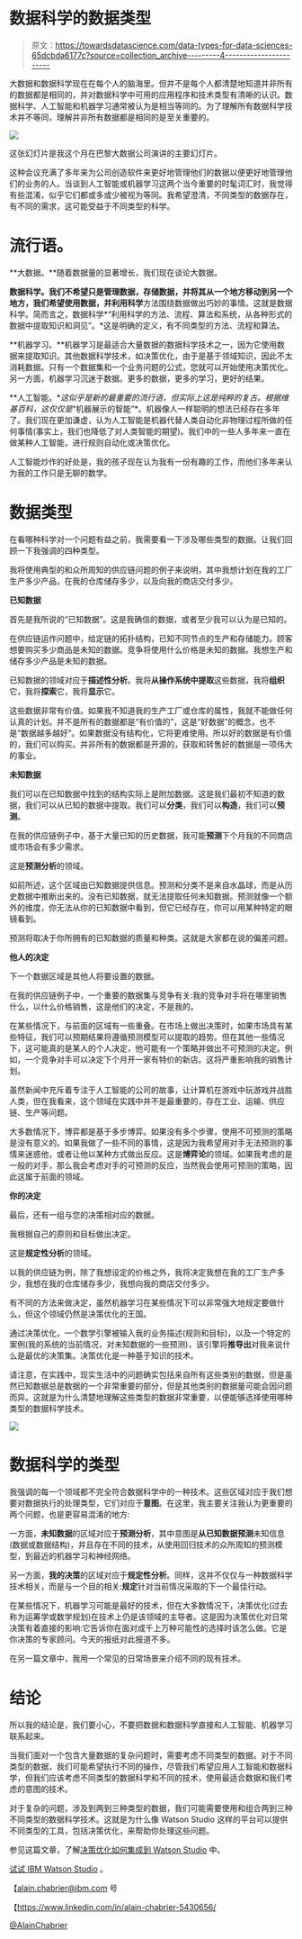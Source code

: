 # 数据科学的数据类型

> 原文：<https://towardsdatascience.com/data-types-for-data-sciences-65dcbda6177c?source=collection_archive---------4----------------------->

大数据和数据科学现在在每个人的脑海里。但并不是每个人都清楚地知道并非所有的数据都是相同的，并对数据科学中可用的应用程序和技术类型有清晰的认识。数据科学、人工智能和机器学习通常被认为是相当等同的。为了理解所有数据科学技术并不等同，理解并非所有数据都是相同的是至关重要的。

![](img/17bfc7b455de59a759659743f2afab98.png)

这张幻灯片是我这个月在巴黎大数据公司演讲的主要幻灯片。

这种会议充满了多年来为公司创造软件来更好地管理他们的数据以便更好地管理他们的业务的人。当谈到人工智能或机器学习这两个当今重要的时髦词汇时，我觉得有些混淆，似乎它们都或多或少被视为等同。我希望澄清，不同类型的数据存在，有不同的需求，这可能受益于不同类型的科学。

# 流行语。

**大数据。**随着数据量的显著增长，我们现在谈论大数据。

**数据科学。**我们不希望只是管理数据，存储数据，并将其从一个地方移动到另一个地方，我们希望使用数据，并利用**科学**方法围绕数据做出巧妙的事情。这就是数据科学。简而言之，数据科学*“利用科学的方法、流程、算法和系统，从各种形式的数据中提取知识和洞见”。*这是明确的定义，有不同类型的方法、流程和算法。

**机器学习。**机器学习是最适合大量数据的数据科学技术之一，因为它使用数据来提取知识。其他数据科学技术，如决策优化，由于是基于领域知识，因此不太消耗数据。只有一个数据集和一个业务问题的公式，您就可以开始使用决策优化。另一方面，机器学习沉迷于数据。更多的数据，更多的学习，更好的结果。

**人工智能。**这似乎是新的最重要的流行语，但实际上这是纯粹的复古。根据维基百科，这仅仅是*“机器展示的智能”*。机器像人一样聪明的想法已经存在多年了。我们现在更加谦虚，认为人工智能是机器代替人类自动化非物理过程所做的任何事情(事实上，我们也降低了对人类智能的期望)。我们中的一些人多年来一直在做某种人工智能，进行规则自动化或决策优化。

人工智能炒作的好处是，我的孩子现在认为我有一份有趣的工作，而他们多年来认为我的工作只是无聊的数学。

# 数据类型

在看哪种科学对一个问题有益之前，我需要看一下涉及哪些类型的数据。让我们回顾一下我强调的四种类型。

我将使用典型的和众所周知的供应链问题的例子来说明，其中我想计划在我的工厂生产多少产品，在我的仓库储存多少，以及向我的商店交付多少。

**已知数据**

首先是我所说的“已知数据”。这是我确信的数据，或者至少我可以认为是已知的。

在供应链运作问题中，给定链的拓扑结构，已知不同节点的生产和存储能力。顾客想要购买多少商品是未知的数据。竞争将使用什么价格是未知的数据。我想生产和储存多少产品是未知的数据。

已知数据的领域对应于**描述性分析**。我将**从操作系统中提取**这些数据，我将**组织**它，我将**探索**它，我将**显示**它。

这些数据非常有价值。如果我不知道我的生产工厂或仓库的属性，我就不能做任何认真的计划。并不是所有的数据都是“有价值的”，这是“好数据”的概念，也不是“数据越多越好”。如果数据没有结构化，它将更难使用。所以好的数据是有价值的，我们可以购买。并非所有的数据都是开源的，获取和转售好的数据是一项伟大的事业。

**未知数据**

我们可以在已知数据中找到的结构实际上是附加数据。这是我们最初不知道的数据，我们可以从已知的数据中提取。我们可以**分类**，我们可以**构造**，我们可以**预测**。

在我的供应链例子中，基于大量已知的历史数据，我可能**预测**下个月我的不同商店或市场会有多少需求。

这是**预测分析**的领域。

如前所述，这个区域由已知数据提供信息。预测和分类不是来自水晶球，而是从历史数据中推断出来的。没有已知数据，就无法提取任何未知数据。预测就像一个额外的维度，你无法从你的已知数据中看到，但它已经存在，你可以用某种特定的眼镜看到。

预测将取决于你所拥有的已知数据的质量和种类。这就是大家都在说的偏差问题。

**他人的决定**

下一个数据区域是其他人将要设置的数据。

在我的供应链例子中，一个重要的数据集与竞争有关:我的竞争对手将在哪里销售什么，以什么价格销售，这是他们的决定，不是我的。

在某些情况下，与前面的区域有一些重叠。在市场上做出决策时，如果市场具有某些特征，我们可以预期结果将遵循预测模型可以提取的趋势。但在其他一些情况下，这可能真的是某人的个人决定，他可能有一个策略并做出不可预测的决定。例如，一个竞争对手可以决定下个月开一家有特价的新店。这将严重影响我的销售计划。

虽然新闻中充斥着专注于人工智能的公司的故事，让计算机在游戏中玩游戏并战胜人类，但在我看来，这个领域在实践中并不是最重要的，存在工业、运输、供应链、生产等问题。

大多数情况下，博弈都是基于多步博弈。如果没有多个步骤，使用不可预测的策略是没有意义的。如果我做了一些不同的事情，这是因为我希望用对手无法预测的事情来迷惑他，或者让他以某种方式做出反应。这是**博弈论**的领域。如果我考虑的是一般的对手，那么我会考虑对手的可预测的反应，当然我会使用可预测的策略，因此这属于前面的领域。

**你的决定**

最后，还有一组与您的决策相对应的数据。

我根据自己的原则和目标做出决定。

这是**规定性分析**的领域。

以我的供应链为例，除了我想设定的价格之外，我将决定我想在我的工厂生产多少，我想在我的仓库储存多少，我想向我的商店交付多少。

有不同的方法来做决定，虽然机器学习在某些情况下可以非常强大地规定要做什么，但这个领域仍然是决策优化的王国。

通过决策优化，一个数学引擎被输入我的业务描述(规则和目标)，以及一个特定的案例(我的系统的当前情况，对未知数据的一些预测)，该引擎将**推导出**对我来说什么是最优的决策集。决策优化是一种基于知识的技术。

请注意，在实践中，现实生活中的问题确实包括来自所有这些类别的数据，但是虽然已知数据总是数据的一个非常重要的部分，但是其他类别的数据量可能会因问题而异。这就是为什么清楚地理解这些类型的数据非常重要，以便能够选择使用哪种类型的数据科学技术。

![](img/8597fe9a670419a390bcb1e467299dd6.png)

# 数据科学的类型

我强调的每一个领域都不完全符合数据科学中的一种技术。这些区域对应于我们想要对数据执行的处理类型，它们对应于**意图**。在这里，我主要关注我认为更重要的两个问题，也是更容易混淆的地方:

一方面，**未知数据**的区域对应于**预测分析**，其中意图是**从已知数据预测**未知信息(数据或数据结构)，并且存在不同的技术，从使用回归技术的众所周知的预测模型，到最近的机器学习和神经网络。

另一方面，**我的决策**的区域对应于**规定性分析**。同样，这并不仅仅与一种数据科学技术相关，而是与一个目的相关:**规定**针对当前情况采取的下一个最佳行动。

在某些情况下，机器学习可能是最好的技术，但在大多数情况下，决策优化(过去称为运筹学或数学规划)在技术上仍是该领域的主导者。这是因为决策优化对日常决策有着直接的影响:它告诉你在面对成千上万种可能性的选择时该怎么做。它是你决策的专家顾问。今天的报纸对此报道不多。

在另一篇文章中，我用一个常见的日常场景来介绍不同的现有技术。

# 结论

所以我的结论是，我们要小心，不要把数据和数据科学直接和人工智能、机器学习联系起来。

当我们面对一个包含大量数据的复杂问题时，需要考虑不同类型的数据。对于不同类型的数据，我们可能希望执行不同的操作，尽管我们希望应用人工智能和数据科学，但我们应该考虑不同类型的数据科学和不同的技术，使用最适合数据和我们考虑的意图的技术。

对于复杂的问题，涉及到两到三种类型的数据，我们可能需要使用和组合两到三种不同类型的数据科学技术。这就是为什么像 Watson Studio 这样的平台可以提供不同类型的工具，包括决策优化，来帮助你处理这些问题。

参见这篇文章，了解[决策优化如何集成到 Watson Studio](https://medium.com/ibm-watson/decision-optimization-is-now-available-in-watson-studio-66e834220ed2) 中。

[试试 IBM Watson Studio](https://dataplatform.cloud.ibm.com/) 。

【alain.chabrier@ibm.com 号

【https://www.linkedin.com/in/alain-chabrier-5430656/ 

[@AlainChabrier](mailto:@AlainChabrier)